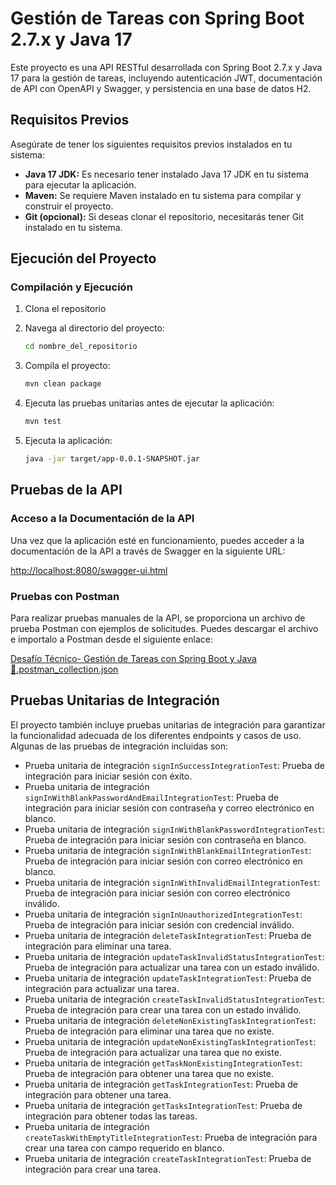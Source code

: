 # Gestión de Tareas con Spring Boot 2.7.x y Java 17

Este proyecto es una API RESTful desarrollada con Spring Boot 2.7.x y Java 17 para la gestión de tareas, incluyendo
autenticación JWT, documentación de API con OpenAPI y Swagger, y persistencia en una base de datos H2.

## Requisitos Previos

Asegúrate de tener los siguientes requisitos previos instalados en tu sistema:

- **Java 17 JDK:** Es necesario tener instalado Java 17 JDK en tu sistema para ejecutar la aplicación.
- **Maven:** Se requiere Maven instalado en tu sistema para compilar y construir el proyecto.
- **Git (opcional):** Si deseas clonar el repositorio, necesitarás tener Git instalado en tu sistema.

## Ejecución del Proyecto

### Compilación y Ejecución

1. Clona el repositorio

2. Navega al directorio del proyecto:

   ```bash
   cd nombre_del_repositorio
   ```

3. Compila el proyecto:

   ```bash
   mvn clean package
   ```

4. Ejecuta las pruebas unitarias antes de ejecutar la aplicación:

   ```bash
   mvn test
   ```

5. Ejecuta la aplicación:

   ```bash
   java -jar target/app-0.0.1-SNAPSHOT.jar
   ```

## Pruebas de la API

### Acceso a la Documentación de la API

Una vez que la aplicación esté en funcionamiento, puedes acceder a la documentación de la API a través de Swagger en la
siguiente URL:

[http://localhost:8080/swagger-ui.html](http://localhost:8080/swagger-ui.html)

### Pruebas con Postman

Para realizar pruebas manuales de la API, se proporciona un archivo de prueba Postman con ejemplos de solicitudes.
Puedes descargar el archivo e importalo a Postman desde el siguiente enlace:

[Desafío Técnico- Gestión de Tareas con Spring Boot y Java 🚀.postman_collection.json](Desafío%20Técnico-%20Gestión%20de%20Tareas%20con%20Spring%20Boot%20y%20Java%20🚀.postman_collection.json)

## Pruebas Unitarias de Integración

El proyecto también incluye pruebas unitarias de integración para garantizar la funcionalidad adecuada de los diferentes
endpoints y casos de uso. Algunas de las pruebas de integración incluidas son:

- Prueba unitaria de integración `signInSuccessIntegrationTest`: Prueba de integración para iniciar sesión con éxito.
- Prueba unitaria de integración `signInWithBlankPasswordAndEmailIntegrationTest`: Prueba de integración para iniciar
  sesión con contraseña y correo electrónico en blanco.
- Prueba unitaria de integración `signInWithBlankPasswordIntegrationTest`: Prueba de integración para iniciar sesión con
  contraseña en blanco.
- Prueba unitaria de integración `signInWithBlankEmailIntegrationTest`: Prueba de integración para iniciar sesión con
  correo electrónico en blanco.
- Prueba unitaria de integración `signInWithInvalidEmailIntegrationTest`: Prueba de integración para iniciar sesión con
  correo electrónico inválido.
- Prueba unitaria de integración `signInUnauthorizedIntegrationTest`: Prueba de integración para iniciar sesión con
  credencial inválido.
- Prueba unitaria de integración `deleteTaskIntegrationTest`: Prueba de integración para eliminar una tarea.
- Prueba unitaria de integración `updateTaskInvalidStatusIntegrationTest`: Prueba de integración para actualizar una
  tarea con un estado inválido.
- Prueba unitaria de integración `updateTaskIntegrationTest`: Prueba de integración para actualizar una tarea.
- Prueba unitaria de integración `createTaskInvalidStatusIntegrationTest`: Prueba de integración para crear una tarea
  con un estado inválido.
- Prueba unitaria de integración `deleteNonExistingTaskIntegrationTest`: Prueba de integración para eliminar una tarea
  que no existe.
- Prueba unitaria de integración `updateNonExistingTaskIntegrationTest`: Prueba de integración para actualizar una tarea
  que no existe.
- Prueba unitaria de integración `getTaskNonExistingIntegrationTest`: Prueba de integración para obtener una tarea que
  no existe.
- Prueba unitaria de integración `getTaskIntegrationTest`: Prueba de integración para obtener una tarea.
- Prueba unitaria de integración `getTasksIntegrationTest`: Prueba de integración para obtener todas las tareas.
- Prueba unitaria de integración `createTaskWithEmptyTitleIntegrationTest`: Prueba de integración para crear una tarea
  con campo requerido en blanco.
- Prueba unitaria de integración `createTaskIntegrationTest`: Prueba de integración para crear una tarea.


